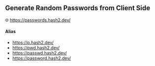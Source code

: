 ## Generate Random Passwords from Client Side

🌐 https://passwords.hash2.dev/

#### Alias

- https://p.hash2.dev/
- https://pwd.hash2.dev/
- https://passwd.hash2.dev/
- https://password.hash2.dev/
